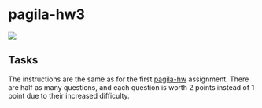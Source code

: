 # pagila-hw3
[![](https://github.com/mariagerges/pagila-hw3/workflows/tests/badge.svg)](https://github.com/mariagergespagila-hw3/actions?query=workflow%3Atests)

## Tasks

The instructions are the same as for the first [pagila-hw](https://github.com/mikeizbicki/pagila-hw) assignment.
There are half as many questions, and each question is worth 2 points instead of 1 point due to their increased difficulty.

